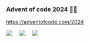 
### Advent of code 2024 🎅🏼

https://adventofcode.com/2024

![](https://img.shields.io/badge/day%20📅-23-blue) &nbsp;&nbsp;&nbsp; ![](https://img.shields.io/badge/stars%20⭐-29-yellow) &nbsp;&nbsp;&nbsp; ![](https://img.shields.io/badge/days%20completed-13-red)
